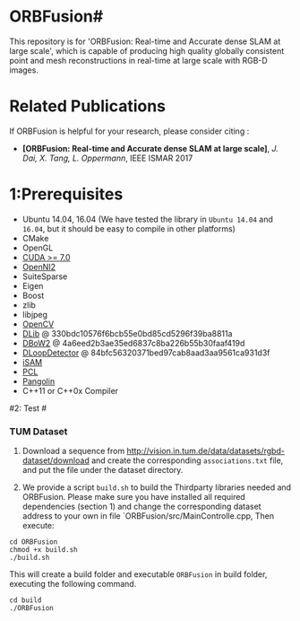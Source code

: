 # ORBFusion#

This repository is for 'ORBFusion: Real-time and Accurate dense SLAM at large scale', which is capable of producing high quality globally consistent point and mesh reconstructions in real-time at large scale with RGB-D images.

# Related Publications #
If ORBFusion is helpful for your research, please consider citing :

* **[ORBFusion: Real-time and Accurate dense SLAM at large scale]**, *J. Dai, X. Tang, L. Oppermann*, IEEE ISMAR 2017

# 1:Prerequisites #
* Ubuntu 14.04, 16.04 (We have tested the library in `Ubuntu 14.04` and `16.04`, but it should be easy to compile in other platforms)
* CMake
* OpenGL
* [CUDA >= 7.0](https://developer.nvidia.com/cuda-downloads)
* [OpenNI2](https://github.com/occipital/OpenNI2)
* SuiteSparse
* Eigen
* Boost
* zlib
* libjpeg
* [OpenCV](http://sourceforge.net/projects/opencvlibrary/files/opencv-unix/2.4.9/opencv-2.4.9.zip)
* [DLib](https://github.com/dorian3d/DLib) @ 330bdc10576f6bcb55e0bd85cd5296f39ba8811a
* [DBoW2](https://github.com/dorian3d/DBoW2) @ 4a6eed2b3ae35ed6837c8ba226b55b30faaf419d
* [DLoopDetector](https://github.com/dorian3d/DLoopDetector) @ 84bfc56320371bed97cab8aad3aa9561ca931d3f
* [iSAM](http://people.csail.mit.edu/kaess/isam/)
* [PCL](http://pointclouds.org/)
* [Pangolin](https://github.com/stevenlovegrove/Pangolin)
* C++11 or C++0x Compiler

#2: Test #

### TUM Dataset

1. Download a sequence from http://vision.in.tum.de/data/datasets/rgbd-dataset/download and create the corresponding `associations.txt` file, and put the file under the dataset directory.

2. We provide a script `build.sh` to build the Thirdparty libraries needed and ORBFusion. Please make sure you have installed all required dependencies (section 1) and change the corresponding dataset address to your own in file `ORBFusion/src/MainControlle.cpp, Then execute:
```
cd ORBFusion
chmod +x build.sh
./build.sh
```

This will create a build folder and executable `ORBFusion` in build folder, executing the following command.
```
cd build
./ORBFusion
```

